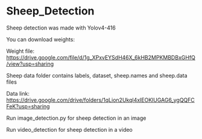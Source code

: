 # Sheep_Detection

Sheep detection was made with Yolov4-416

You can download weights:

Weight file: https://drive.google.com/file/d/1g_XPxvEYSdH46X_6kHB2MPKMBDBxGHfQ/view?usp=sharing

Sheep data folder contains labels, dataset, sheep.names and sheep.data files

Data link: https://drive.google.com/drive/folders/1qLion2Ukql4xIEOKlUGAG6_ygQQFCFeK?usp=sharing



Run image_detection.py for sheep detection in an image

Run video_detection for sheep detection in a video

